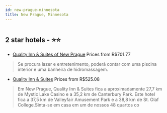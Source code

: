 ```yaml
---
id: new-prague-minnesota
title: New Prague, Minnesota
---
```


<center><img src="https://i.travelapi.com/hotels/1000000/700000/691500/691471/b0efd76c_z.jpg" alt="" /></center>


##  2 star hotels - ⭐️⭐️

-    [Quality Inn & Suites of New Prague](https://www.hurb.com/br/aud/https://www.hurb.com/br/hotels/new-prague/quality-inn-suites-of-new-prague-HT-6TKQ?cmp=18055) Prices from R$701.77
   > Se procura lazer e entretenimento, poderá contar com uma piscina interior e uma banheira de hidromassagem.
-    [Quality Inn & Suites](https://www.hurb.com/br/aud/https://www.hurb.com/br/hotels/new-prague/quality-inn-suites-HT-UPJ5?cmp=18055) Prices from R$525.08
   > Em New Prague, Quality Inn & Suites fica a aproximadamente 27,7 km de Mystic Lake Casino e a 35,2 km de Canterbury Park.  Este hotel fica a 37,5 km de Valleyfair Amusement Park e a 38,8 km de St. Olaf College.Sinta-se em casa em um de nossos 48 quartos co

